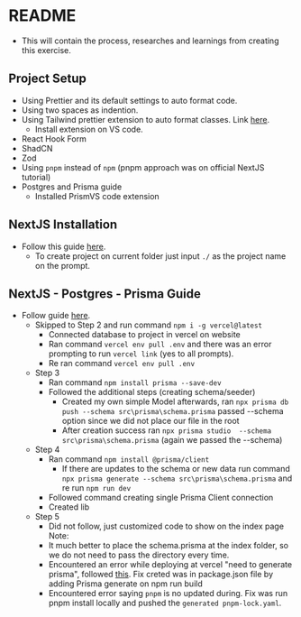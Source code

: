 # README

- This will contain the process, researches and learnings from creating this exercise.

## Project Setup

- Using Prettier and its default settings to auto format code.
- Using two spaces as indention.
- Using Tailwind prettier extension to auto format classes. Link [here](https://tailwindcss.com/blog/automatic-class-sorting-with-prettier).
  - Install extension on VS code.
- React Hook Form
- ShadCN
- Zod
- Using `pnpm` instead of `npm` (pnpm approach was on official NextJS tutorial)
- Postgres and Prisma guide
  - Installed PrismVS code extension

## NextJS Installation

- Follow this guide [here](https://nextjs.org/docs/getting-started/installation).
  - To create project on current folder just input `./` as the project name on the prompt.

## NextJS - Postgres - Prisma Guide

- Follow guide [here](https://vercel.com/guides/nextjs-prisma-postgres).
  - Skipped to Step 2 and run command `npm i -g vercel@latest`
    - Connected database to project in vercel on website
    - Ran command `vercel env pull .env` and there was an error prompting to run `vercel link` (yes to all prompts).
    - Re ran command `vercel env pull .env`
  - Step 3
    - Ran command `npm install prisma --save-dev`
    - Followed the additional steps (creating schema/seeder)
      - Created my own simple Model afterwards, ran `npx prisma db push --schema src\prisma\schema.prisma` passed --schema option since we did not place our file in the root
      - After creation success ran `npx prisma studio  --schema src\prisma\schema.prisma` (again we passed the --schema)
  - Step 4
    - Ran command `npm install @prisma/client`
      - If there are updates to the schema or new data run command `npx prisma generate --schema src\prisma\schema.prisma` and re run `npm run dev`
    - Followed command creating single Prisma Client connection
    - Created lib
  - Step 5
    - Did not follow, just customized code to show on the index page
  Note:
    - It much better to place the schema.prisma at the index folder, so we do not need to pass the directory every time.
    - Encountered an error while deploying at vercel "need to generate prisma", followed [this](https://stackoverflow.com/questions/67746885/prisma-client-did-not-initialize-yet-please-run-prisma-generate-and-try-to-i?rq=2). Fix creted was in package.json file by adding Prisma generate on npm run build
    - Encountered error saying `pnpm` is no updated during. Fix was run pnpm install locally and pushed the `generated pnpm-lock.yaml`.
